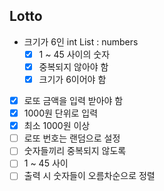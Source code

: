 ## Lotto

- 크기가 6인 int List : numbers
    - [x] 1 ~ 45 사이의 숫자
    - [x] 중복되지 않아야 함
    - [x] 크기가 6이어야 함

- [x] 로또 금액을 입력 받아야 함
- [x] 1000원 단위로 입력
- [x] 최소 1000원 이상
- [ ] 로또 번호는 랜덤으로 설정
- [ ] 숫자들끼리 중복되지 않도록
- [ ] 1 ~ 45 사이
- [ ] 출력 시 숫자들이 오름차순으로 정렬
